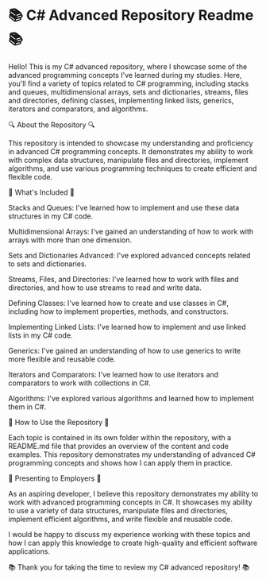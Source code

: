 # 📚 C# Advanced Repository Readme 📚

Hello! This is my C# advanced repository, where I showcase some of the advanced programming concepts I've learned during my studies. Here, you'll find a variety of topics related to C# programming, including stacks and queues, multidimensional arrays, sets and dictionaries, streams, files and directories, defining classes, implementing linked lists, generics, iterators and comparators, and algorithms.

🔍 About the Repository 🔍

This repository is intended to showcase my understanding and proficiency in advanced C# programming concepts. It demonstrates my ability to work with complex data structures, manipulate files and directories, implement algorithms, and use various programming techniques to create efficient and flexible code.

📝 What's Included 📝

Stacks and Queues: I've learned how to implement and use these data structures in my C# code.

Multidimensional Arrays: I've gained an understanding of how to work with arrays with more than one dimension.

Sets and Dictionaries Advanced: I've explored advanced concepts related to sets and dictionaries.

Streams, Files, and Directories: I've learned how to work with files and directories, and how to use streams to read and write data.

Defining Classes: I've learned how to create and use classes in C#, including how to implement properties, methods, and constructors.

Implementing Linked Lists: I've learned how to implement and use linked lists in my C# code.

Generics: I've gained an understanding of how to use generics to write more flexible and reusable code.

Iterators and Comparators: I've learned how to use iterators and comparators to work with collections in C#.

Algorithms: I've explored various algorithms and learned how to implement them in C#.

📌 How to Use the Repository 📌

Each topic is contained in its own folder within the repository, with a README.md file that provides an overview of the content and code examples. This repository demonstrates my understanding of advanced C# programming concepts and shows how I can apply them in practice.

💼 Presenting to Employers 💼

As an aspiring developer, I believe this repository demonstrates my ability to work with advanced programming concepts in C#. It showcases my ability to use a variety of data structures, manipulate files and directories, implement efficient algorithms, and write flexible and reusable code.

I would be happy to discuss my experience working with these topics and how I can apply this knowledge to create high-quality and efficient software applications.

📚 Thank you for taking the time to review my C# advanced repository! 📚
